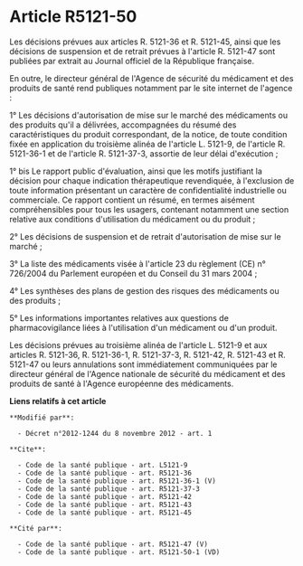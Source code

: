 # Article R5121-50

Les décisions prévues aux articles R. 5121-36 et R. 5121-45, ainsi que les décisions de suspension et de retrait prévues à
l'article R. 5121-47 sont publiées par extrait au Journal officiel de la République française. 

En outre, le directeur général de l'Agence de sécurité du médicament et des produits de santé rend publiques notamment par le
site internet de l'agence : 

1° Les décisions d'autorisation de mise sur le marché des médicaments ou des produits qu'il a délivrées, accompagnées du
résumé des caractéristiques du produit correspondant, de la notice, de toute condition fixée en application du troisième
alinéa de l'article L. 5121-9, de l'article R. 5121-36-1 et de l'article R. 5121-37-3, assortie de leur délai d'exécution ; 

1° bis Le rapport public d'évaluation, ainsi que les motifs justifiant la décision pour chaque indication thérapeutique
revendiquée, à l'exclusion de toute information présentant un caractère de confidentialité industrielle ou commerciale. Ce
rapport contient un résumé, en termes aisément compréhensibles pour tous les usagers, contenant notamment une section
relative aux conditions d'utilisation du médicament ou du produit ; 

2° Les décisions de suspension et de retrait d'autorisation de mise sur le marché ; 

3° La liste des médicaments visée à l'article 23 du règlement (CE) n° 726/2004 du Parlement européen et du Conseil du 31 mars
2004 ; 

4° Les synthèses des plans de gestion des risques des médicaments ou des produits ; 

5° Les informations importantes relatives aux questions de pharmacovigilance liées à l'utilisation d'un médicament ou d'un
produit. 

Les décisions prévues au troisième alinéa de l'article L. 5121-9 et aux articles R. 5121-36, R. 5121-36-1, R. 5121-37-3, R.
5121-42, R. 5121-43 et R. 5121-47 ou leurs annulations sont immédiatement communiquées par le directeur général de l'Agence
nationale de sécurité du médicament et des produits de santé à l'Agence européenne des médicaments.

**Liens relatifs à cet article**

	**Modifié par**:

	  - Décret n°2012-1244 du 8 novembre 2012 - art. 1

	**Cite**:

	  - Code de la santé publique - art. L5121-9
	  - Code de la santé publique - art. R5121-36
	  - Code de la santé publique - art. R5121-36-1 (V)
	  - Code de la santé publique - art. R5121-37-3
	  - Code de la santé publique - art. R5121-42
	  - Code de la santé publique - art. R5121-43
	  - Code de la santé publique - art. R5121-45

	**Cité par**:

	  - Code de la santé publique - art. R5121-47 (V)
	  - Code de la santé publique - art. R5121-50-1 (VD)
